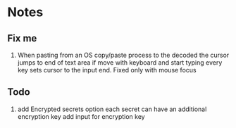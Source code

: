 # Notes

## Fix me

1. When pasting from an OS copy/paste process to the decoded
   the cursor jumps to end of text area
   if move with keyboard and start typing every key sets cursor to the
   input end.
   Fixed only with mouse focus

## Todo

1. add Encrypted secrets option
   each secret can have an additional encryption key
   add input for encryption key